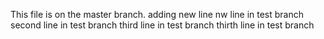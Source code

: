 This file is on the master branch.
adding new line
nw line in test branch
second line in test branch
third line in test branch
thirth line in test branch